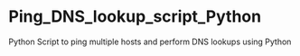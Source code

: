 # Ping_DNS_lookup_script_Python
Python Script to ping multiple hosts and perform DNS lookups using Python
